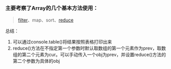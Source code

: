 ### 主要考察了Array的几个基本方法使用：
> [filter](https://developer.mozilla.org/en-US/docs/Web/JavaScript/Reference/Global_Objects/Array/filter)、map、sort、[reduce](https://developer.mozilla.org/zh-CN/docs/Web/JavaScript/Reference/Global_Objects/Array/Reduce_clone)

总结：
1. 可以通过console.table()将结果按照表格打印出来
2. reduce()方法在不指定第一个参数时默认取数组的第一个元素作为prev，取数组的第二个元素为cur。可以手动传入一个obj为prev，并设置reduce()方法的第二个参数为具体的obj